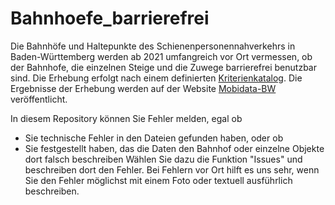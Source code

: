 # Bahnhoefe_barrierefrei

Die Bahnhöfe und Haltepunkte des Schienenpersonennahverkehrs in Baden-Württemberg werden ab 2021 umfangreich vor Ort vermessen, ob der Bahnhofe, die einzelnen Steige und die Zuwege barrierefrei benutzbar sind.
Die Erhebung erfolgt nach einem definierten [Kriterienkatalog](https://vm.baden-wuerttemberg.de/fileadmin/redaktion/m-mvi/intern/Dateien/PDF/F%C3%B6rderprogramme/200908_F%C3%B6rderprogramm_Haltestellenerfassung_Technische_Richtlinie_Version_1.00_01.pdf).
Die Ergebnisse der Erhebung werden auf der Website [Mobidata-BW](https://www.mobidata-bw.de/dataset?tags=Haltestellen) veröffentlicht.

In diesem Repository können Sie Fehler melden, egal ob
* Sie technische Fehler in den Dateien gefunden haben, oder ob
* Sie festgestellt haben, das die Daten den Bahnhof oder einzelne Objekte dort falsch beschreiben
Wählen Sie dazu die Funktion "Issues" und beschreiben dort den Fehler. Bei Fehlern vor Ort hilft es uns sehr, wenn Sie den Fehler möglichst mit einem Foto oder textuell ausführlich beschreiben.
